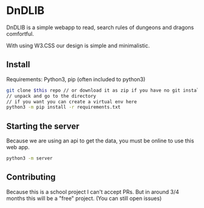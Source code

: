 # DnDLIB

DnDLIB is a simple webapp to read, search rules of dungeons and dragons comfortful. 

With using W3.CSS our design is simple and minimalistic.

## Install

Requirements: Python3, pip (often included to python3)

```bash
git clone $this repo // or download it as zip if you have no git installed
// unpack and go to the directory
// if you want you can create a virtual env here
python3 -m pip install -r requirements.txt
```

## Starting the server

Because we are using an api to get the data, you must be online to use this web app.

```bash
python3 -m server
```

## Contributing

Because this is a school project I can't accept PRs. But in around 3/4 months this will be a "free" project. (You can still open issues)
